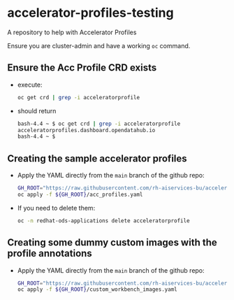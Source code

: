 # accelerator-profiles-testing
A repository to help with Accelerator Profiles

Ensure you are cluster-admin and have a working `oc` command.

## Ensure the Acc Profile CRD exists

* execute:
    ```bash
    oc get crd | grep -i acceleratorprofile
    ```
* should return
    ```bash
    bash-4.4 ~ $ oc get crd | grep -i acceleratorprofile
    acceleratorprofiles.dashboard.opendatahub.io                                       2023-08-25T18:44:23Z
    bash-4.4 ~ $
    ```

## Creating the sample accelerator profiles

* Apply the YAML directly from the `main` branch of the github repo:

    ```bash
    GH_ROOT="https://raw.githubusercontent.com/rh-aiservices-bu/accelerator-profiles-testing/main/manifests"
    oc apply -f ${GH_ROOT}/acc_profiles.yaml
    ```

* If you need to delete them:

    ```bash
    oc -n redhat-ods-applications delete acceleratorprofile
    ```

## Creating some dummy custom images with the profile annotations

* Apply the YAML directly from the `main` branch of the github repo:

    ```bash
    GH_ROOT="https://raw.githubusercontent.com/rh-aiservices-bu/accelerator-profiles-testing/main/manifests"
    oc apply -f ${GH_ROOT}/custom_workbench_images.yaml
    ```

